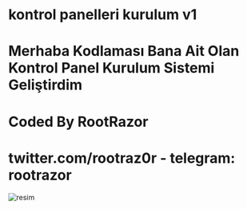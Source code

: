 # kontrol panelleri kurulum v1

# Merhaba Kodlaması Bana Ait Olan Kontrol Panel Kurulum Sistemi Geliştirdim
# Coded By RootRazor
# twitter.com/rootraz0r - telegram: rootrazor

![resim](https://i.resimyukle.xyz/eVAAH4.png)
